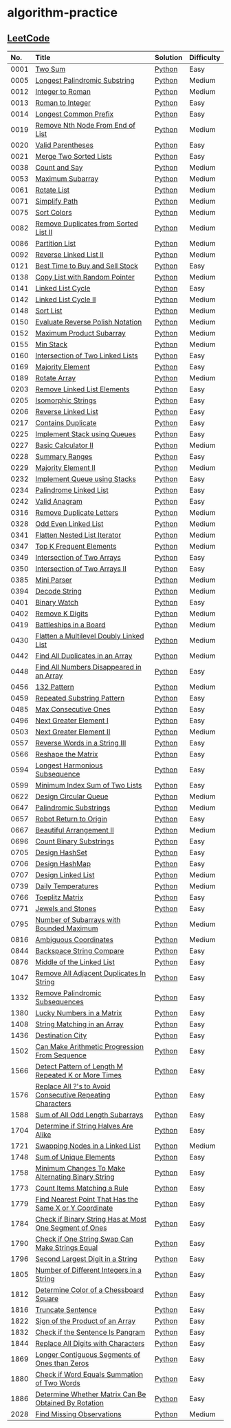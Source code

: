 # algorithm-practice

## [LeetCode](https://leetcode.com/)

| No.  | Title                                                                                                                                               | Solution                                                                                                                                       | Difficulty |
| :--- | :-------------------------------------------------------------------------------------------------------------------------------------------------- | :--------------------------------------------------------------------------------------------------------------------------------------------- | :--------- |
| 0001 | [Two Sum](https://leetcode.com/problems/two-sum/)                                                                                                   | [Python](./leetcode/python/0001-Two-Sum/TwoSum.py)                                                                                             | Easy       |
| 0005 | [Longest Palindromic Substring](https://leetcode.com/problems/longest-palindromic-substring/)                                                       | [Python](./leetcode/python/0005-Longest-Palindromic-Substring/LongestPalindromicSubstring.py)                                                  | Medium     |
| 0012 | [Integer to Roman](https://leetcode.com/problems/integer-to-roman/)                                                                                 | [Python](./leetcode/python/0012-Integer-to-Roman/IntegertoRoman.py)                                                                            | Medium     |
| 0013 | [Roman to Integer](https://leetcode.com/problems/roman-to-integer/)                                                                                 | [Python](./leetcode/python/0013-Roman-to-Integer/RomantoInteger.py)                                                                            | Easy       |
| 0014 | [Longest Common Prefix](https://leetcode.com/problems/longest-common-prefix/)                                                                       | [Python](./leetcode/python/0014-Longest-Common-Prefix/LongestCommonPrefix.py)                                                                  | Easy       |
| 0019 | [Remove Nth Node From End of List](https://leetcode.com/problems/remove-nth-node-from-end-of-list/)                                                 | [Python](./leetcode/python/0019-Remove-Nth-Node-From-End-of-List/RemoveNthNodeFromEndofList.py)                                                | Medium     |
| 0020 | [Valid Parentheses](https://leetcode.com/problems/valid-parentheses/)                                                                               | [Python](./leetcode/python/0020-Valid-Parentheses/ValidParentheses.py)                                                                         | Easy       |
| 0021 | [Merge Two Sorted Lists](https://leetcode.com/problems/merge-two-sorted-lists/)                                                                     | [Python](./leetcode/python/0021-Merge-Two-Sorted-Lists/MergeTwoSortedLists.py)                                                                 | Easy       |
| 0038 | [Count and Say](https://leetcode.com/problems/count-and-say/)                                                                                       | [Python](./leetcode/python/0038-Count-and-Say/CountandSay.py)                                                                                  | Medium     |
| 0053 | [Maximum Subarray](https://leetcode.com/problems/maximum-subarray/)                                                                                 | [Python](./leetcode/python/0053-Maximum-Subarray/ＭaximumSubarray.py)                                                                          | Medium     |
| 0061 | [Rotate List](https://leetcode.com/problems/rotate-list/)                                                                                           | [Python](./leetcode/python/0061-Rotate-List/RotateList.py)                                                                                     | Medium     |
| 0071 | [Simplify Path](https://leetcode.com/problems/simplify-path/)                                                                                       | [Python](./leetcode/python/0071-Simplify-Path/SimplifyPath.py)                                                                                 | Medium     |
| 0075 | [Sort Colors](https://leetcode.com/problems/sort-colors/)                                                                                           | [Python](./leetcode/python/0075-Sort-Colors/SortColors.py)                                                                                     | Medium     |
| 0082 | [Remove Duplicates from Sorted List II](https://leetcode.com/problems/remove-duplicates-from-sorted-list-ii/)                                       | [Python](./leetcode/python/0082-Remove-Duplicates-from-Sorted-List-II/RemoveDuplicatesfromSortedListII.py)                                     | Medium     |
| 0086 | [Partition List](https://leetcode.com/problems/partition-list/)                                                                                     | [Python](./leetcode/python/0086-Partition-List/PartitionList.py)                                                                               | Medium     |
| 0092 | [Reverse Linked List II](https://leetcode.com/problems/reverse-linked-list-ii/)                                                                     | [Python](./leetcode/python/0092–Reverse–Linked-List-II/ReverseLinkedListII.py)                                                                 | Medium     |
| 0121 | [Best Time to Buy and Sell Stock](https://leetcode.com/problems/best-time-to-buy-and-sell-stock/)                                                   | [Python](./leetcode/python/0121-Best-Time-to-Buy-and-Sell-Stock/BestTimetoBuyandSellStock.py)                                                  | Easy       |
| 0138 | [Copy List with Random Pointer](https://leetcode.com/problems/copy-list-with-random-pointer/)                                                       | [Python](./leetcode/python/0138-Copy-List-with-Random-Pointer/CopyListwithRandomPointer.py)                                                    | Medium     |
| 0141 | [Linked List Cycle](https://leetcode.com/problems/linked-list-cycle/)                                                                               | [Python](./leetcode/python/0141–Linked-List-Cycle/LinkedListCycle.py)                                                                          | Easy       |
| 0142 | [Linked List Cycle II](https://leetcode.com/problems/linked-list-cycle-ii/)                                                                         | [Python](./leetcode/python/0142–Linked-List-Cycle-II/LinkedListCycleII.py)                                                                     | Medium     |
| 0148 | [Sort List](https://leetcode.com/problems/sort-list/)                                                                                               | [Python](./leetcode/python/0148-Sort-List/SortList.py)                                                                                         | Medium     |
| 0150 | [Evaluate Reverse Polish Notation](https://leetcode.com/problems/evaluate-reverse-polish-notation/)                                                 | [Python](./leetcode/python/0150-Evaluate-Reverse-Polish-Notation/EvaluateReversePolishNotation.py)                                             | Medium     |
| 0152 | [Maximum Product Subarray](https://leetcode.com/problems/maximum-product-subarray/)                                                                 | [Python](./leetcode/python/0152-Maximum-Product-Subarray/MaximumProductSubarray.py)                                                            | Medium     |
| 0155 | [Min Stack](https://leetcode.com/problems/min-stack/)                                                                                               | [Python](./leetcode/python/0155-Min-Stack/MinStack.py)                                                                                         | Medium     |
| 0160 | [Intersection of Two Linked Lists](https://leetcode.com/problems/intersection-of-two-linked-lists/)                                                 | [Python](./leetcode/python/0160-Intersection-of-Two-Linked-Lists/IntersectionofTwoLinkedLists.py)                                              | Easy       |
| 0169 | [Majority Element](https://leetcode.com/problems/majority-element/)                                                                                 | [Python](./leetcode/python/0169-Majority-Element/MajorityElement.py)                                                                           | Easy       |
| 0189 | [Rotate Array](https://leetcode.com/problems/rotate-array/)                                                                                         | [Python](./leetcode/python/0189-Rotate-Array/RotateArray.py)                                                                                   | Medium     |
| 0203 | [Remove Linked List Elements](https://leetcode.com/problems/remove-linked-list-elements/)                                                           | [Python](./leetcode/python/0203-Remove-Linked-List-Elements/RemoveLinkedListElements.py)                                                       | Easy       |
| 0205 | [Isomorphic Strings](https://leetcode.com/problems/isomorphic-strings/)                                                                             | [Python](./leetcode/python/0205-Isomorphic-Strings/IsomorphicStrings.py)                                                                       | Easy       |
| 0206 | [Reverse Linked List](https://leetcode.com/problems/reverse-linked-list/)                                                                           | [Python](./leetcode/python/0206-Reverse-Linked-List/ReverseLinkedList.py)                                                                      | Easy       |
| 0217 | [Contains Duplicate](https://leetcode.com/problems/contains-duplicate/)                                                                             | [Python](./leetcode/python/0217-Contains-Duplicate/ContainsDuplicate.py)                                                                       | Easy       |
| 0225 | [Implement Stack using Queues](https://leetcode.com/problems/implement-stack-using-queues/)                                                         | [Python](./leetcode/python/0225-Implement-Stack-using-Queues/ImplementStackusingQueues.py)                                                     | Easy       |
| 0227 | [Basic Calculator II](https://leetcode.com/problems/basic-calculator-ii/)                                                                           | [Python](./leetcode/python/0227-Basic-Calculator-II/BasicCalculatorII.py)                                                                      | Medium     |
| 0228 | [Summary Ranges](https://leetcode.com/problems/summary-ranges/)                                                                                     | [Python](./leetcode/python/0228-Summary-Ranges/SummaryRanges.py)                                                                               | Easy       |
| 0229 | [Majority Element II](https://leetcode.com/problems/majority-element-ii/)                                                                           | [Python](./leetcode/python/0229-Majority-Element-II/MajorityElementII.py)                                                                      | Medium     |
| 0232 | [Implement Queue using Stacks](https://leetcode.com/problems/implement-queue-using-stacks/)                                                         | [Python](./leetcode/python/0232-Implement-Queue-using-Stacks/ImplementQueueusingStacks.py)                                                     | Easy       |
| 0234 | [Palindrome Linked List](https://leetcode.com/problems/palindrome-linked-list/)                                                                     | [Python](./leetcode/python/0234-Palindrome-Linked-List/PalindromeLinkedList.py)                                                                | Easy       |
| 0242 | [Valid Anagram](https://leetcode.com/problems/valid-anagram/)                                                                                       | [Python](./leetcode/python/0242-Valid-Anagram/ValidAnagram.py)                                                                                 | Easy       |
| 0316 | [Remove Duplicate Letters](https://leetcode.com/problems/remove-duplicate-letters/)                                                                 | [Python](./leetcode/python/0316-Remove-Duplicate-Letters/RemoveDuplicateLetters.py)                                                            | Medium     |
| 0328 | [Odd Even Linked List](https://leetcode.com/problems/odd-even-linked-list/)                                                                         | [Python](./leetcode/python/0328-Odd-Even-Linked-List/OddEvenLinkedList.py)                                                                     | Medium     |
| 0341 | [Flatten Nested List Iterator](https://leetcode.com/problems/flatten-nested-list-iterator/)                                                         | [Python](./leetcode/python/0341-Flatten-Nested-List-Iterator/FlattenNestedListIterator.py)                                                     | Medium     |
| 0347 | [Top K Frequent Elements](https://leetcode.com/problems/top-k-frequent-elements/)                                                                   | [Python](./leetcode/python/0347-Top-K-Frequent-Elements/TopKFrequentElements.py)                                                               | Medium     |
| 0349 | [Intersection of Two Arrays](https://leetcode.com/problems/intersection-of-two-arrays/)                                                             | [Python](./leetcode/python/0349-Intersection-of-Two-Arrays/IntersectionofTwoArrays.py)                                                         | Easy       |
| 0350 | [Intersection of Two Arrays II](https://leetcode.com/problems/intersection-of-two-arrays-ii/)                                                       | [Python](./leetcode/python/0350-Intersection-of-Two-Arrays-II/IntersectionofTwoArraysII.py)                                                    | Easy       |
| 0385 | [Mini Parser](https://leetcode.com/problems/mini-parser/)                                                                                           | [Python](./leetcode/python/0385-Mini-Parser/MiniParser.py)                                                                                     | Medium     |
| 0394 | [Decode String](https://leetcode.com/problems/decode-string/)                                                                                       | [Python](./leetcode/python/0394-Decode-String/DecodeString.py)                                                                                 | Medium     |
| 0401 | [Binary Watch](https://leetcode.com/problems/binary-watch/)                                                                                         | [Python](./leetcode/python/0401-Binary-Watch/BinaryWatch.py)                                                                                   | Easy       |
| 0402 | [Remove K Digits](https://leetcode.com/problems/remove-k-digits/)                                                                                   | [Python](./leetcode/python/0402-Remove-K-Digits/RemoveKDigits.py)                                                                              | Medium     |
| 0419 | [Battleships in a Board](https://leetcode.com/problems/battleships-in-a-board/)                                                                     | [Python](./leetcode/python/0419-Battleships-in-a-Board/BattleshipsinaBoard.py)                                                                 | Medium     |
| 0430 | [Flatten a Multilevel Doubly Linked List](https://leetcode.com/problems/flatten-a-multilevel-doubly-linked-list/)                                   | [Python](./leetcode/python/0430-Flatten-a-Multilevel-Doubly-Linked-List/FlattenaMultilevelDoublyLinkedList.py)                                 | Medium     |
| 0442 | [Find All Duplicates in an Array](https://leetcode.com/problems/find-all-duplicates-in-an-array/)                                                   | [Python](./leetcode/python/0442-Find-All-Duplicates-in-an-Array/FindAllDuplicatesinanArray.py)                                                 | Medium     |
| 0448 | [Find All Numbers Disappeared in an Array](https://leetcode.com/problems/find-all-numbers-disappeared-in-an-array/)                                 | [Python](./leetcode/python/0448-Find-All-Numbers-Disappeared-in-an-Array/FindAllNumbersDisappearedinanArray.py)                                | Easy       |
| 0456 | [132 Pattern](https://leetcode.com/problems/132-pattern/)                                                                                           | [Python](./leetcode/python/0456-132-Pattern/132Pattern.py)                                                                                     | Medium     |
| 0459 | [Repeated Substring Pattern](https://leetcode.com/problems/repeated-substring-pattern/)                                                             | [Python](./leetcode/python/0459-Repeated-Substring-Pattern/RepeatedSubstringPattern.py)                                                        | Easy       |
| 0485 | [Max Consecutive Ones](https://leetcode.com/problems/max-consecutive-ones/)                                                                         | [Python](./leetcode/python/0485-Max-Consecutive-Ones/MaxConsecutiveOnes.py)                                                                    | Easy       |
| 0496 | [Next Greater Element I](https://leetcode.com/problems/next-greater-element-i/)                                                                     | [Python](./leetcode/python/0496-Next-Greater-Element-I/NextGreaterElementI.py)                                                                 | Easy       |
| 0503 | [Next Greater Element II](https://leetcode.com/problems/next-greater-element-ii/)                                                                   | [Python](./leetcode/python/0503-Next-Greater-Element-II/NextGreaterElementII.py)                                                               | Medium     |
| 0557 | [Reverse Words in a String III](https://leetcode.com/problems/reverse-words-in-a-string-iii/)                                                       | [Python](./leetcode/python/0557-Reverse-Words-in-a-String-III/ReverseWordsinaStringIII.py)                                                     | Easy       |
| 0566 | [Reshape the Matrix](https://leetcode.com/problems/reshape-the-matrix/)                                                                             | [Python](./leetcode/python/0566-Reshape-the-Matrix/ReshapetheMatrix.py)                                                                        | Easy       |
| 0594 | [Longest Harmonious Subsequence](https://leetcode.com/problems/longest-harmonious-subsequence/)                                                     | [Python](./leetcode/python/0594-Longest-Harmonious-Subsequence/LongestHarmoniousSubsequence.py)                                                | Easy       |
| 0599 | [Minimum Index Sum of Two Lists](https://leetcode.com/problems/minimum-index-sum-of-two-lists/)                                                     | [Python](./leetcode/python/0599-Minimum-Index-Sum-of-Two-Lists/MinimumIndexSumofTwoLists.py)                                                   | Easy       |
| 0622 | [Design Circular Queue](https://leetcode.com/problems/design-circular-queue/)                                                                       | [Python](./leetcode/python/0622-Design-Circular-Queue/DesignCircularQueue.py)                                                                  | Medium     |
| 0647 | [Palindromic Substrings](https://leetcode.com/problems/palindromic-substrings/)                                                                     | [Python](./leetcode/python/0647-Palindromic-Substrings/PalindromicSubstrings.py)                                                               | Medium     |
| 0657 | [Robot Return to Origin](https://leetcode.com/problems/robot-return-to-origin/)                                                                     | [Python](./leetcode/python/0657-Robot-Return-to-Origin/RobotReturntoOrigin.py)                                                                 | Easy       |
| 0667 | [Beautiful Arrangement II](https://leetcode.com/problems/beautiful-arrangement-ii/)                                                                 | [Python](./leetcode/python/0667-Beautiful-Arrangement-II/BeautifulArrangementII.py)                                                            | Medium     |
| 0696 | [Count Binary Substrings](https://leetcode.com/problems/count-binary-substrings/)                                                                   | [Python](./leetcode/python/0696-Count-Binary-Substrings/CountBinarySubstring.py)                                                               | Easy       |
| 0705 | [Design HashSet](https://leetcode.com/problems/design-hashset/)                                                                                     | [Python](./leetcode/python/0705-Design-HashSet/DesignHashSet.py)                                                                               | Easy       |
| 0706 | [Design HashMap](https://leetcode.com/problems/design-hashmap/)                                                                                     | [Python](./leetcode/python/0706-Design-HashMap/DesignHashMap.py)                                                                               | Easy       |
| 0707 | [Design Linked List](https://leetcode.com/problems/design-linked-list/)                                                                             | [Python](./leetcode/python/0707-Design-Linked-List/DesignLinkedList.py)                                                                        | Medium     |
| 0739 | [Daily Temperatures](https://leetcode.com/problems/daily-temperatures/)                                                                             | [Python](./leetcode/python/0739-Daily-Temperatures/DailyTemperatures.py)                                                                       | Medium     |
| 0766 | [Toeplitz Matrix](https://leetcode.com/problems/toeplitz-matrix/)                                                                                   | [Python](./leetcode/python/0766-Toeplitz-Matrix/ToeplitzMatrix.py)                                                                             | Easy       |
| 0771 | [Jewels and Stones](https://leetcode.com/problems/jewels-and-stones/)                                                                               | [Python](./leetcode/python/0771-Jewels-and-Stones/JewelsandStones.py)                                                                          | Easy       |
| 0795 | [Number of Subarrays with Bounded Maximum](https://leetcode.com/problems/number-of-subarrays-with-bounded-maximum/)                                 | [Python](./leetcode/python/0795-Number-of-Subarrays-with-Bounded-Maximum/NumberofSubarrayswithBoundedMaximum.py)                               | Medium     |
| 0816 | [Ambiguous Coordinates](https://leetcode.com/problems/ambiguous-coordinates/)                                                                       | [Python](./leetcode/python/0816-Ambiguous-Coordinates/AmbiguousCoordinates.py)                                                                 | Medium     |
| 0844 | [Backspace String Compare](https://leetcode.com/problems/backspace-string-compare/)                                                                 | [Python](./leetcode/python/0844-Backspace-String-Compare/BackspaceStringCompare.py)                                                            | Easy       |
| 0876 | [Middle of the Linked List](https://leetcode.com/problems/middle-of-the-linked-list/)                                                               | [Python](./leetcode/python/0876-Middle-of-the-Linked-List/MiddleoftheLinkedList.py)                                                            | Easy       |
| 1047 | [Remove All Adjacent Duplicates In String](https://leetcode.com/problems/remove-all-adjacent-duplicates-in-string/)                                 | [Python](./leetcode/python/1047-Remove-All-Adjacent-Duplicates-In-String/RemoveAllAdjacentDuplicatesInString.py)                               | Easy       |
| 1332 | [Remove Palindromic Subsequences](https://leetcode.com/problems/remove-palindromic-subsequences/)                                                   | [Python](./leetcode/python/1332-Remove-Parlindromic-Subsequences/RemovePalindromicSubsequences.py)                                             | Easy       |
| 1380 | [Lucky Numbers in a Matrix](https://leetcode.com/problems/lucky-numbers-in-a-matrix/)                                                               | [Python](./leetcode/python/1380-Lucky-Numbers-in-a-Matrix/LuckyNumbersinaMatrix.py)                                                            | Easy       |
| 1408 | [String Matching in an Array](https://leetcode.com/problems/string-matching-in-an-array/)                                                           | [Python](./leetcode/python/1408-String-Matching-in-an-Array/StringMatchinginanArray.py)                                                        | Easy       |
| 1436 | [Destination City](https://leetcode.com/problems/destination-city/)                                                                                 | [Python](./leetcode/python/1436-Destination-City/DestinationCity.py)                                                                           | Easy       |
| 1502 | [Can Make Arithmetic Progression From Sequence](https://leetcode.com/problems/can-make-arithmetic-progression-from-sequence/)                       | [Python](./leetcode/python/1502-Can-Make-Arithmetic-Progression-From-Sequence/CanMakeArithmeticProgressionFromSequence.py)                     | Easy       |
| 1566 | [Detect Pattern of Length M Repeated K or More Times](https://leetcode.com/problems/detect-pattern-of-length-m-repeated-k-or-more-times/)           | [Python](./leetcode/python/1566-Detect-Pattern-of-Length-M-Repeated-K-or-More-Times/DetectPatternofLengthMRepeatedKorMoreTimes.py)             | Easy       |
| 1576 | [Replace All ?'s to Avoid Consecutive Repeating Characters](https://leetcode.com/problems/replace-all-s-to-avoid-consecutive-repeating-characters/) | [Python](./leetcode/python/1576-Replace-All-QM-to-Avoid-Consecutive-Reapting-Chaaeacters/ReplaceAllQMtoAvoidConsecutiveRepeatingCharacters.py) | Easy       |
| 1588 | [Sum of All Odd Length Subarrays](https://leetcode.com/problems/sum-of-all-odd-length-subarrays/)                                                   | [Python](./leetcode/python/1588-Sum-of-All-Odd-Length-Subarrays/SumofAllOddLengthSubarrays.py)                                                 | Easy       |
| 1704 | [Determine if String Halves Are Alike](https://leetcode.com/problems/determine-if-string-halves-are-alike/)                                         | [Python](./leetcode/python/1704-Determine-if-String-Havles-Are-Alike/DetermineifStringHalvesAreAlike.py)                                       | Easy       |
| 1721 | [Swapping Nodes in a Linked List](https://leetcode.com/problems/swapping-nodes-in-a-linked-list/)                                                   | [Python](./leetcode/python/1721-Swapping-Nodes-in-a-Linked-List/SwappingNodesinaLinkedList.py)                                                 | Medium     |
| 1748 | [Sum of Unique Elements](https://leetcode.com/problems/sum-of-unique-elements/)                                                                     | [Python](./leetcode/python/1748-Sum-of-Unique-Elements/SumofUniqueElements.py)                                                                 | Easy       |
| 1758 | [Minimum Changes To Make Alternating Binary String](https://leetcode.com/problems/minimum-changes-to-make-alternating-binary-string/)               | [Python](./leetcode/python/1758-Minimum-Changes-To-Make-Alternating-Binary-String/MinimumChangesToMakeAlternatingBinaryString.py)              | Easy       |
| 1773 | [Count Items Matching a Rule](https://leetcode.com/problems/count-items-matching-a-rule/)                                                           | [Python](./leetcode/python/1773-Count-Items-Matching-a-Rule/CountItemsMatchingaRule.py)                                                        | Easy       |
| 1779 | [Find Nearest Point That Has the Same X or Y Coordinate](https://leetcode.com/problems/find-nearest-point-that-has-the-same-x-or-y-coordinate/)     | [Python](./leetcode/python/1779-Find-Nearest-Point-That-Has-the-Same-X-or-Y-Coordinate/FindNearestPointThatHastheSameXorYCoordinate.py)        | Easy       |
| 1784 | [Check if Binary String Has at Most One Segment of Ones](https://leetcode.com/problems/check-if-binary-string-has-at-most-one-segment-of-ones/)     | [Python](./leetcode/python/1784-Check-if-Binary-String-Has-at-Most-One-Segment-of-Ones/CheckifBinaryStringHasatMostOneSegmentofOnes.py)        | Easy       |
| 1790 | [Check if One String Swap Can Make Strings Equal](https://leetcode.com/problems/check-if-one-string-swap-can-make-strings-equal/)                   | [Python](./leetcode/python/1790-Check-if-One-String-Swap-Can-Make-Strings-Equal/CheckifOneStringSwapCanMakeStringsEqual.py)                    | Easy       |
| 1796 | [Second Largest Digit in a String](https://leetcode.com/problems/second-largest-digit-in-a-string/)                                                 | [Python](./leetcode/python/1796-Second-Largest-Digit-in-a-String/SecondLargestDigitinaString.py)                                               | Easy       |
| 1805 | [Number of Different Integers in a String](https://leetcode.com/problems/number-of-different-integers-in-a-string/)                                 | [Python](./leetcode/python/1805-Number-of-Different-Integers-in-a-String/NumberofDifferentIntegersinaString.py)                                | Easy       |
| 1812 | [Determine Color of a Chessboard Square](https://leetcode.com/problems/determine-color-of-a-chessboard-square/)                                     | [Python](./leetcode/python/1812-Determine-Color-of-a-Chessboard-Square/DetermineColorofaChessboardSquare.py)                                   | Easy       |
| 1816 | [Truncate Sentence](https://leetcode.com/problems/truncate-sentence/)                                                                               | [Python](./leetcode/python/1816-Truncate-Sentence/TruncateSentence.py)                                                                         | Easy       |
| 1822 | [Sign of the Product of an Array](https://leetcode.com/problems/sign-of-the-product-of-an-array/)                                                   | [Python](./leetcode/python/1822-Sign-of-the-Product-of-an-Array/SignoftheProductofanArray.py)                                                  | Easy       |
| 1832 | [Check if the Sentence Is Pangram](https://leetcode.com/problems/check-if-the-sentence-is-pangram/)                                                 | [Python](./leetcode/python/1832-Check-if-the-Sentence-Is-Pangram/CheckiftheSentenceIsPangram.py)                                               | Easy       |
| 1844 | [Replace All Digits with Characters](https://leetcode.com/problems/replace-all-digits-with-characters/)                                             | [Python](./leetcode/python/1844-Replace-All-Digits-with-Characters/ReplaceAllDigitswithCharacters.py)                                          | Easy       |
| 1869 | [Longer Contiguous Segments of Ones than Zeros](https://leetcode.com/problems/longer-contiguous-segments-of-ones-than-zeros/)                       | [Python](./leetcode/python/1869-Longer-Contiguous-Segement-of-Ones-than-Zeros/LongerContiguousSegmentsofOnesthanZeros.py)                      | Easy       |
| 1880 | [Check if Word Equals Summation of Two Words](https://leetcode.com/problems/check-if-word-equals-summation-of-two-words/)                           | [Python](./leetcode/python/1880-Check-if-Word-Equals-Summation-of-Two-Words/CheckifWordEqualsSummationofTwoWords.py)                           | Easy       |
| 1886 | [Determine Whether Matrix Can Be Obtained By Rotation](https://leetcode.com/problems/determine-whether-matrix-can-be-obtained-by-rotation/)         | [Python](./leetcode/python/1886-Determine-Whether-Matrix-Can-Be-Obtained-By-Rotation/DetermineWhetherMatrixCanBeObtainedByRotation.py)         | Easy       |
| 2028 | [Find Missing Observations](https://leetcode.com/problems/find-missing-observations/)                                                               | [Python](./leetcode/python/2028-Find-Missing-Observations/FindMissingObservations.py)                                                          | Medium     |